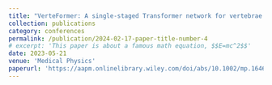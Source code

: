 ```yaml
---
title: "VerteFormer: A single-staged Transformer network for vertebrae segmentation from CT images with arbitrary field of views"
collection: publications
category: conferences
permalink: /publication/2024-02-17-paper-title-number-4
# excerpt: 'This paper is about a famous math equation, $$E=mc^2$$'
date: 2023-05-21
venue: 'Medical Physics'
paperurl: 'https://aapm.onlinelibrary.wiley.com/doi/abs/10.1002/mp.16467'
---
```


